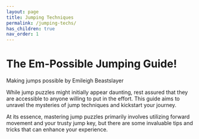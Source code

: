```yaml
---
layout: page
title: Jumping Techniques
permalink: /jumping-techs/
has_children: true
nav_order: 1
---
```


# The Em-Possible Jumping Guide!

Making jumps possible by Emileigh Beastslayer

While jump puzzles might initially appear daunting, rest assured that they are accessible to anyone willing to put in the effort. This guide aims to unravel the mysteries of jump techniques and kickstart your journey.

At its essence, mastering jump puzzles primarily involves utilizing forward movement and your trusty jump key, but there are some invaluable tips and tricks that can enhance your experience.
